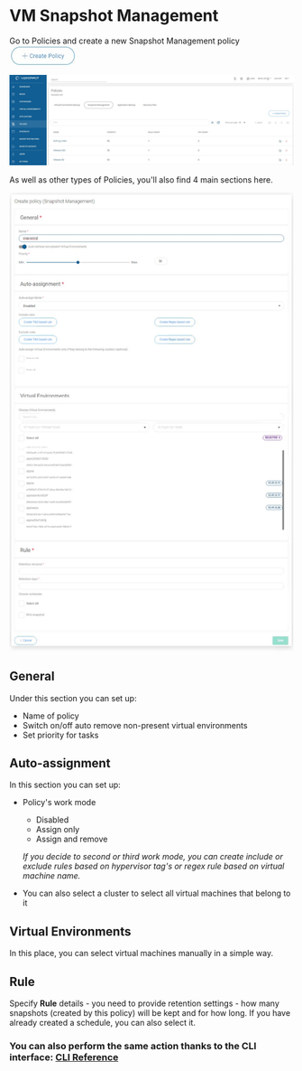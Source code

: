 # VM Snapshot Management

Go to Policies and create a new Snapshot Management policy ![](../../.gitbook/assets/icon-createpolicy_mini%20%284%29.jpg)

![](../../.gitbook/assets/snapshot-management%20%281%29.jpg)

As well as other types of Policies, you'll also find 4 main sections here.

![](../../.gitbook/assets/snapshot-management-create-policies%20%281%29.jpg)

## General

Under this section you can set up:

* Name of policy
* Switch on/off auto remove non-present virtual environments
* Set priority for tasks

## Auto-assignment

In this section you can set up:

* Policy's work mode

  * Disabled
  * Assign only
  * Assign and remove

  _If you decide to second or third work mode, you can create include or exclude rules based on hypervisor tag's or regex rule based on virtual machine name._

* You can also select a cluster to select all virtual machines that belong to it

## Virtual Environments

In this place, you can select virtual machines manually in a simple way.

## Rule

Specify **Rule** details - you need to provide retention settings - how many snapshots \(created by this policy\) will be kept and for how long. If you have already created a schedule, you can also select it.

### You can also perform the same action thanks to the CLI interface: [CLI Reference](../cli-reference.md#snapshot-management-policies)

